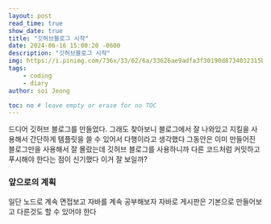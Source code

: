```yaml
---
layout: post
read_time: true
show_date: true
title: "깃허브블로그 시작"
date: 2024-06-16 15:00:20 -0600
description: "깃허브블로그 시작"
img: https://i.pinimg.com/736x/33/62/6a/33626ae9adfa3f30190d8734032315b2.jpg
tags: 
    - coding
    - diary
author: soi Jeong

toc: no # leave empty or erase for no TOC
---
```

드디어 깃허브 블로그를 만들었다. 그래도 찾아보니 블로그에서 잘 나와있고 지킬을 사용해서 간단하게 템플릿을 쓸 수 있어서 다행이라고 생각했다 
그동안은 이미 만들어진 블로그만을 사용해서 잘 몰랐는데 깃허브 블로그를 사용하니까 다른 코드처럼 커밋하고 푸시해야 한다는 점이 신기했다 
이거 잘 보일까?

### 앞으로의 계획
일단 노드로 계속 면접보고 자바를 계속 공부해보자 자바로 게시판은 기본으로 만들어보고 다른것도 할 수 있어야 한다 

